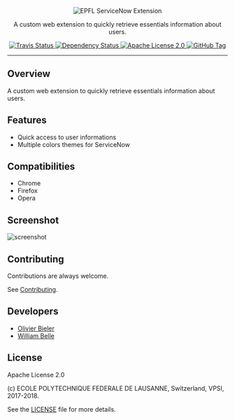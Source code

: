 <p align="center">
  <img alt="EPFL ServiceNow Extension" src="https://raw.githubusercontent.com/epfl-devrun/epfl-servicenow-extension/master/docs/readme/readme-logo.png">
</p>

<p align="center">
  A custom web extension to quickly retrieve essentials information about users.
</p>

<p align="center">
  <a href="https://travis-ci.org/epfl-devrun/epfl-servicenow-extension">
    <img alt="Travis Status" src="https://travis-ci.org/epfl-devrun/epfl-servicenow-extension.svg?branch=master">
  </a>
  <a href="https://david-dm.org/epfl-devrun/epfl-servicenow-extension">
    <img alt="Dependency Status" src="https://david-dm.org/epfl-devrun/epfl-servicenow-extension/status.svg"/>
  </a>
  <a href="https://raw.githubusercontent.com/epfl-devrun/epfl-servicenow-extension/master/LICENSE">
    <img alt="Apache License 2.0" src="https://img.shields.io/badge/license-Apache%202.0-blue.svg">
  </a>
  <a href='https://github.com/epfl-devrun/epfl-servicenow-extension/tags'>
    <img alt="GitHub Tag" src="https://img.shields.io/github/tag/epfl-devrun/epfl-servicenow-extension.svg" />
  </a>
</p>

---

Overview
--------

A custom web extension to quickly retrieve essentials information about users.

Features
--------

  * Quick access to user informations
  * Multiple colors themes for ServiceNow
  
Compatibilities
---------------

  * Chrome
  * Firefox
  * Opera

Screenshot
----------

![screenshot](https://raw.githubusercontent.com/epfl-devrun/epfl-servicenow-extension/master/docs/readme/screenshot.png)

Contributing
------------

Contributions are always welcome.

See [Contributing](CONTRIBUTING.md).

Developers
----------

  * [Olivier Bieler](https://github.com/obieler)
  * [William Belle](https://github.com/williambelle)

License
-------

Apache License 2.0

(c) ECOLE POLYTECHNIQUE FEDERALE DE LAUSANNE, Switzerland, VPSI, 2017-2018.

See the [LICENSE](LICENSE) file for more details.
